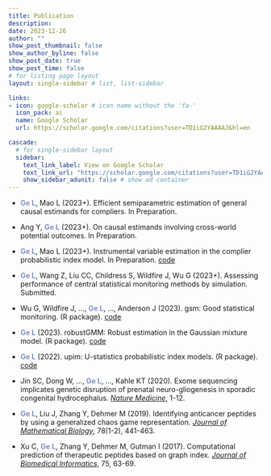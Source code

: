 ```yaml
---
title: Publication
description: 
date: 2023-12-26
author: ""
show_post_thumbnail: false
show_author_byline: false
show_post_date: true
show_post_time: false
# for listing page layout
layout: single-sidebar # list, list-sidebar

links:
- icon: google-scholar # icon name without the 'fa-'
  icon_pack: ai
  name: Google Scholar
  url: https://scholar.google.com/citations?user=TD1iG2YAAAAJ&hl=en

cascade:
  # for single-sidebar layout
  sidebar:
    text_link_label: View on Google Scholar
    text_link_url: "https://scholar.google.com/citations?user=TD1iG2YAAAAJ&hl=en"
    show_sidebar_adunit: false # show ad container
---
```

- <span style="color:#7f92c3;font-weight:bold">Ge L</span>, Mao L (2023+). Efficient semiparametric estimation of general causal estimands for compliers. In Preparation.

- Ang Y, <span style="color:#7f92c3;font-weight:bold">Ge L</span> (2023+). On causal estimands involving cross-world potential outcomes. In Preparation.

- <span style="color:#7f92c3;font-weight:bold">Ge L</span>, Mao L (2023+). Instrumental variable estimation in the complier probabilistic index model. In Preparation. <i class="fab fa-github"></i>[code](https://github.com/ge-li/complyr)

- <span style="color:#7f92c3;font-weight:bold">Ge L</span>, Wang Z, Liu CC, Childress S, Wildfire J, Wu G (2023+). Assessing performance of central statistical monitoring methods by simulation. Submitted.

- Wu G, Wildfire J, ..., <span style="color:#7f92c3;font-weight:bold">Ge L</span>, ..., Anderson J (2023). gsm: Good statistical monitoring. (R package). <i class="fab fa-github"></i>[code](https://github.com/gilead-biostats/gsm)

- <span style="color:#7f92c3;font-weight:bold">Ge L</span> (2023). robustGMM: Robust estimation in the Gaussian mixture model. (R package). <i class="fab fa-github"></i>[code](https://github.com/ge-li/robustGMM)

- <span style="color:#7f92c3;font-weight:bold">Ge L</span> (2022). upim: U-statistics probabilistic index models. (R package). <i class="fab fa-github"></i>[code](https://github.com/ge-li/upim)

- Jin SC, Dong W, ..., <span style="color:#7f92c3;font-weight:bold">Ge L</span>, ..., Kahle KT (2020). Exome sequencing implicates genetic disruption of prenatal neuro-gliogenesis in sporadic congenital hydrocephalus. [*Nature Medicine*](https://www.nature.com/articles/s41591-020-1090-2), 1-12.

- <span style="color:#7f92c3;font-weight:bold">Ge L</span>, Liu J, Zhang Y, Dehmer M (2019). Identifying anticancer peptides by using a generalized chaos game representation. [*Journal of Mathematical Biology*](https://link.springer.com/article/10.1007/s00285-018-1279-x), 78(1-2), 441-463.

- Xu C,  <span style="color:#7f92c3;font-weight:bold">Ge L</span>, Zhang Y, Dehmer M, Gutman I (2017). Computational prediction of therapeutic peptides based on graph index. [*Journal of Biomedical Informatics*](https://doi.org/10.1016/j.jbi.2017.09.011), 75, 63-69.
